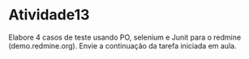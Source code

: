 # Atividade13
 Elabore 4 casos de teste usando PO, selenium e Junit para o redmine (demo.redmine.org). Envie a continuação da tarefa iniciada em aula.
